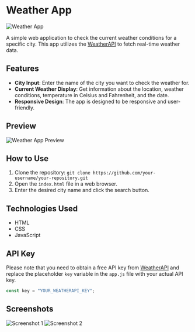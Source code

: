 # Weather App

![Weather App](https://raw.githubusercontent.com/AjinkyaD3/Wheater-App/master/path/to/weather-icon.png)

A simple web application to check the current weather conditions for a specific city. This app utilizes the [WeatherAPI](https://www.weatherapi.com/) to fetch real-time weather data.

## Features
- **City Input**: Enter the name of the city you want to check the weather for.
- **Current Weather Display**: Get information about the location, weather conditions, temperature in Celsius and Fahrenheit, and the date.
- **Responsive Design**: The app is designed to be responsive and user-friendly.

## Preview
![Weather App Preview](https://raw.githubusercontent.com/AjinkyaD3/Wheater-App/master/path/to/screenshot.png)

## How to Use
1. Clone the repository: `git clone https://github.com/your-username/your-repository.git`
2. Open the `index.html` file in a web browser.
3. Enter the desired city name and click the search button.

## Technologies Used
- HTML
- CSS
- JavaScript

## API Key
Please note that you need to obtain a free API key from [WeatherAPI](https://www.weatherapi.com/) and replace the placeholder `key` variable in the `app.js` file with your actual API key.

```javascript
const key = "YOUR_WEATHERAPI_KEY";
```

## Screenshots
![Screenshot 1](https://raw.githubusercontent.com/AjinkyaD3/Wheater-App/master/path/to/screenshot1.png)
![Screenshot 2](https://raw.githubusercontent.com/AjinkyaD3/Wheater-App/master/path/to/screenshot2.png)

